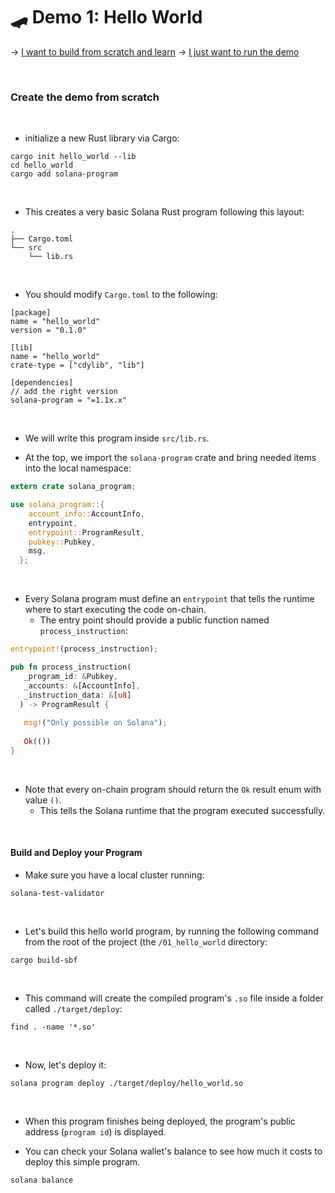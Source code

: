 # 🛹 Demo 1: Hello World 

-> [I want to build from scratch and learn](#create-the-demo-from-scratch)
-> [I just want to run the demo](#build-and-deploy-your-program)

<br>

### Create the demo from scratch

<br>

* initialize a new Rust library via Cargo:

```shell 
cargo init hello_world --lib
cd hello_world
cargo add solana-program
```

<br>

* This creates a very basic Solana Rust program following this layout:

```shell
.
├── Cargo.toml
└── src
    └── lib.rs
```

<br>

* You should modify `Cargo.toml` to the following:

```
[package]
name = "hello_world"
version = "0.1.0"

[lib]
name = "hello_world"
crate-type = ["cdylib", "lib"]

[dependencies]
// add the right version
solana-program = "=1.1x.x"
```


<br>

* We will write this program inside `src/lib.rs`. 

* At the top, we import the `solana-program` crate and bring needed items into the local namespace:

```rust
extern crate solana_program;

use solana_program::{
    account_info::AccountInfo,
    entrypoint,
    entrypoint::ProgramResult,
    pubkey::Pubkey,
    msg,
  };
```

<br>

* Every Solana program must define an `entrypoint` that tells the runtime where to start executing the code on-chain. 
    - The entry point should provide a public function named `process_instruction`:

```rust
entrypoint!(process_instruction);

pub fn process_instruction(
   _program_id: &Pubkey,
   _accounts: &[AccountInfo],
   _instruction_data: &[u8]
  ) -> ProgramResult {
  
   msg!("Only possible on Solana");
  
   Ok(())
}
```


<br>

* Note that every on-chain program should return the `Ok` result enum with value `()`. 
    - This tells the Solana runtime that the program executed successfully.

<br>


#### Build and Deploy your Program

* Make sure you have a local cluster running:

```shell
solana-test-validator
```

<br>

* Let's build this hello world program, by running the following command from the root of the project (the `/01_hello_world` directory:

```
cargo build-sbf
```

<br>

* This command will create the compiled program's `.so` file inside a folder called `./target/deploy`:

```
find . -name '*.so'
```

<br>

* Now, let's deploy it:


```
solana program deploy ./target/deploy/hello_world.so 
```

<br>

* When this program finishes being deployed, the program's public address (`program id`) is displayed.

* You can check your Solana wallet's balance to see how much it costs to deploy this simple program.

```shell
solana balance
```

<br>

